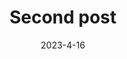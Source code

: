 ---
title: Second post
description: Second post
date: '2023-4-16'
categories: ['sveltekit', 'svelte']
published: true
---